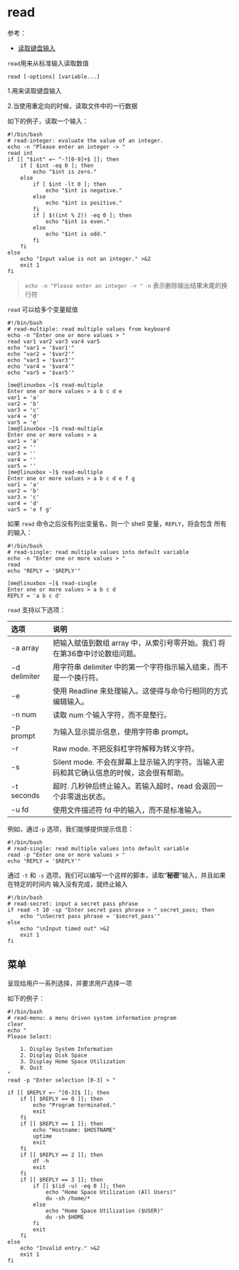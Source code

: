 # read

参考：

+ [读取键盘输入](http://billie66.github.io/TLCL/book/chap29.html)

`read`用来从标准输入读取数值

```shell
read [-options] [variable...]
```

1.用来读取键盘输入

2.当使用重定向的时候，读取文件中的一行数据

如下的例子，读取一个输入：

```shell
#!/bin/bash
# read-integer: evaluate the value of an integer.
echo -n "Please enter an integer -> "
read int
if [[ "$int" =~ ^-?[0-9]+$ ]]; then
    if [ $int -eq 0 ]; then
        echo "$int is zero."
    else
        if [ $int -lt 0 ]; then
            echo "$int is negative."
        else
            echo "$int is positive."
        fi
        if [ $((int % 2)) -eq 0 ]; then
            echo "$int is even."
        else
            echo "$int is odd."
        fi
    fi
else
    echo "Input value is not an integer." >&2
    exit 1
fi
```

> `echo -n "Please enter an integer -> "` `-n` 表示删除输出结果末尾的换行符



`read` 可以给多个变量赋值

```shell
#!/bin/bash
# read-multiple: read multiple values from keyboard
echo -n "Enter one or more values > "
read var1 var2 var3 var4 var5
echo "var1 = '$var1'"
echo "var2 = '$var2'"
echo "var3 = '$var3'"
echo "var4 = '$var4'"
echo "var5 = '$var5'"
```

```shell
[me@linuxbox ~]$ read-multiple
Enter one or more values > a b c d e
var1 = 'a'
var2 = 'b'
var3 = 'c'
var4 = 'd'
var5 = 'e'
[me@linuxbox ~]$ read-multiple
Enter one or more values > a
var1 = 'a'
var2 = ''
var3 = ''
var4 = ''
var5 = ''
[me@linuxbox ~]$ read-multiple
Enter one or more values > a b c d e f g
var1 = 'a'
var2 = 'b'
var3 = 'c'
var4 = 'd'
var5 = 'e f g'
```

如果 `read` 命令之后没有列出变量名，则一个 shell 变量，`REPLY`，将会包含 所有的输入：

```shell
#!/bin/bash
# read-single: read multiple values into default variable
echo -n "Enter one or more values > "
read
echo "REPLY = '$REPLY'"
```

```shell
[me@linuxbox ~]$ read-single
Enter one or more values > a b c d
REPLY = 'a b c d'
```



`read` 支持以下选项：

| 选项         | 说明                                                         |
| :----------- | :----------------------------------------------------------- |
| -a array     | 把输入赋值到数组 array 中，从索引号零开始。我们 将在第36章中讨论数组问题。 |
| -d delimiter | 用字符串 delimiter 中的第一个字符指示输入结束，而不是一个换行符。 |
| -e           | 使用 Readline 来处理输入。这使得与命令行相同的方式编辑输入。 |
| -n num       | 读取 num 个输入字符，而不是整行。                            |
| -p prompt    | 为输入显示提示信息，使用字符串 prompt。                      |
| -r           | Raw mode. 不把反斜杠字符解释为转义字符。                     |
| -s           | Silent mode. 不会在屏幕上显示输入的字符。当输入密码和其它确认信息的时候，这会很有帮助。 |
| -t seconds   | 超时. 几秒钟后终止输入。若输入超时，read 会返回一个非零退出状态。 |
| -u fd        | 使用文件描述符 fd 中的输入，而不是标准输入。                 |



例如，通过`-p` 选项，我们能够提供提示信息：

```shell
#!/bin/bash
# read-single: read multiple values into default variable
read -p "Enter one or more values > "
echo "REPLY = '$REPLY'"
```



通过 `-t` 和 `-s` 选项，我们可以编写一个这样的脚本，读取“**秘密**”输入，并且如果在特定的时间内 输入没有完成，就终止输入

```shell
#!/bin/bash
# read-secret: input a secret pass phrase
if read -t 10 -sp "Enter secret pass phrase > " secret_pass; then
    echo "\nSecret pass phrase = '$secret_pass'"
else
    echo "\nInput timed out" >&2
    exit 1
fi
```



## 菜单

呈现给用户一系列选择，并要求用户选择一项

如下的例子：

```shell
#!/bin/bash
# read-menu: a menu driven system information program
clear
echo "
Please Select:

    1. Display System Information
    2. Display Disk Space
    3. Display Home Space Utilization
    0. Quit
"
read -p "Enter selection [0-3] > "

if [[ $REPLY =~ ^[0-3]$ ]]; then
    if [[ $REPLY == 0 ]]; then
        echo "Program terminated."
        exit
    fi
    if [[ $REPLY == 1 ]]; then
        echo "Hostname: $HOSTNAME"
        uptime
        exit
    fi
    if [[ $REPLY == 2 ]]; then
        df -h
        exit
    fi
    if [[ $REPLY == 3 ]]; then
        if [[ $(id -u) -eq 0 ]]; then
            echo "Home Space Utilization (All Users)"
            du -sh /home/*
        else
            echo "Home Space Utilization ($USER)"
            du -sh $HOME
        fi
        exit
    fi
else
    echo "Invalid entry." >&2
    exit 1
fi
```

























